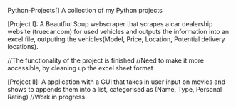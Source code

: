 Python-Projects[]
A collection of my Python projects

[Project I]: A Beautfiul Soup webscraper that scrapes a car dealership website (truecar.com) for used vehicles and outputs the information into an excel file, outputing the vehicles(Model, Price, Location, Potential delivery locations).

  //The functionality of the project is finished
  //Need to make it more accessible, by cleaning up the excel sheet format
  


[Project II]: A application with a GUI that takes in user input on movies and shows to appends them into a list, categorised as (Name, Type, Personal Rating)
  //Work in progress
